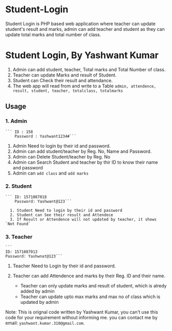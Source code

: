 # Student-Login
Student Login is PHP based web application where teacher can update student's result and marks, admin can add teacher and student as they can update total marks and total number of class.
# Student Login, By Yashwant Kumar
1. Admin can add student, teacher, Total marks and Total Number of class.
2. Teacher can update Marks and result of Student.
3. Student can Check their result and attendance.
4. The web app will read from and write to a Table `admin, attendence, result, student, teacher, totalclass, totalmarks `

## Usage

### 1. Admin
	``` ID : 158
	    Password : Yashwant1234#```
	
  1. Admin Need to login by their id and password.
  2. Admin can add student/teacher by Reg. No, Name and Password.
  3. Admin can Delete Student/teacher by Reg. No
  4. Admin can Search Student and teacher by thir ID to know their name and password
  5. Admin can `add class` and `add marks`


### 2. Student
	``` ID: 1571087018
	    Password: Yashwant@123```
	    
      1. Student Need to login by their id and password
      2. Student can See their result and Attendece
      3. If Result or Attendence will not updated by teacher, it shows `Not Found`


### 3. Teacher

	```
	ID: 1571087013
	Password: Yashwnat@123```
	
  1. Teacher Need to Login by their id and password.
  2. Teacher can add Attendence and marks by their Reg. ID and their name.
       
       - Teacher can only update marks and result of student, which is alredy added by admin
       - Teacher can update upto max marks and max no of class which is updated by admin
      
      
  Note: This is orignal code written by Yashwant Kumar, you can't use this code for your requirement without informing me. you can contact me by email: `yashwant.kumar.310@gmail.com`.
 	
